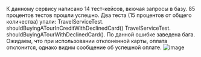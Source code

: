 К данному сервису написано 14 тест-кейсов, вкючая запросы в базу. 
85 процентов тестов прошли успешно. Два теста (15 процентов от общего количества) упали:
TravelServiceTest. shouldBuyingATourInCreditWithDeclinedCard()
TravelServiceTest. shouldBuyingATourWithDeclinedCard(). 
По данной ошибке заведена бага. Ожидаем, что при использовании отклоненной карты, оплата отклонится, однако видим сообщение об успешной оплате.
![image](https://user-images.githubusercontent.com/83873443/227244942-6b1ce74e-51dd-4f36-ba48-a705c6956884.png)
